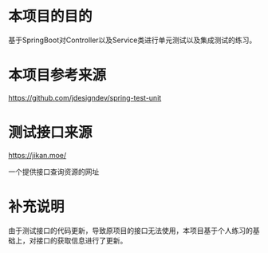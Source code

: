 # 本项目的目的
基于SpringBoot对Controller以及Service类进行单元测试以及集成测试的练习。
 
# 本项目参考来源
https://github.com/jdesigndev/spring-test-unit

# 测试接口来源
https://jikan.moe/

一个提供接口查询资源的网址

# 补充说明

由于测试接口的代码更新，导致原项目的接口无法使用，本项目基于个人练习的基础上，对接口的获取信息进行了更新。